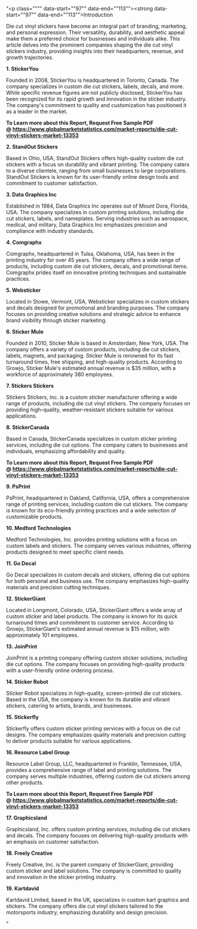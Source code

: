 "<p class="""" data-start=""97"" data-end=""113""><strong data-start=""97"" data-end=""113"">Introduction</strong></p>
<p class="""" data-start=""115"" data-end=""272""><span class=""relative -mx-px my-[-0.2rem] rounded-sm px-px py-[0.2rem]"">Die cut vinyl stickers have become an integral part of branding, marketing, and personal expression.</span> <span class=""relative -mx-px my-[-0.2rem] rounded-sm px-px py-[0.2rem]"">Their versatility, durability, and aesthetic appeal make them a preferred choice for businesses and individuals alike.</span> <span class=""relative -mx-px my-[-0.2rem] rounded-sm px-px py-[0.2rem]"">This article delves into the prominent companies shaping the die cut vinyl stickers industry, providing insights into their headquarters, revenue, and growth trajectories.</span></p>
<p class="""" data-start=""274"" data-end=""291""><strong data-start=""274"" data-end=""291"">1. StickerYou</strong></p>
<p class="""" data-start=""293"" data-end=""488""><span class=""relative -mx-px my-[-0.2rem] rounded-sm px-px py-[0.2rem]"">Founded in 2008, StickerYou is headquartered in Toronto, Canada.</span> <span class=""relative -mx-px my-[-0.2rem] rounded-sm px-px py-[0.2rem]"">The company specializes in custom die cut stickers, labels, decals, and more.</span> <span class=""relative -mx-px my-[-0.2rem] rounded-sm px-px py-[0.2rem]"">While specific revenue figures are not publicly disclosed, StickerYou has been recognized for its rapid growth and innovation in the sticker industry.</span> <span class=""relative -mx-px my-[-0.2rem] rounded-sm px-px py-[0.2rem]"">The company's commitment to quality and customization has positioned it as a leader in the market.</span></p>
<p class="""" data-start=""293"" data-end=""488""><strong>To Learn more about this Report, Request Free Sample PDF @&nbsp;<a href=""https://www.globalmarketstatistics.com/market-reports/die-cut-vinyl-stickers-market-13353"">https://www.globalmarketstatistics.com/market-reports/die-cut-vinyl-stickers-market-13353</a></strong></p>
<p class="""" data-start=""490"" data-end=""514""><strong data-start=""490"" data-end=""514"">2. StandOut Stickers</strong></p>
<p class="""" data-start=""516"" data-end=""679""><span class=""relative -mx-px my-[-0.2rem] rounded-sm px-px py-[0.2rem]"">Based in Ohio, USA, StandOut Stickers offers high-quality custom die cut stickers with a focus on durability and vibrant printing.</span> <span class=""relative -mx-px my-[-0.2rem] rounded-sm px-px py-[0.2rem]"">The company caters to a diverse clientele, ranging from small businesses to large corporations.</span> <span class=""relative -mx-px my-[-0.2rem] rounded-sm px-px py-[0.2rem]"">StandOut Stickers is known for its user-friendly online design tools and commitment to customer satisfaction.</span></p>
<p class="""" data-start=""681"" data-end=""705""><strong data-start=""681"" data-end=""705"">3. Data Graphics Inc</strong></p>
<p class="""" data-start=""707"" data-end=""872""><span class=""relative -mx-px my-[-0.2rem] rounded-sm px-px py-[0.2rem]"">Established in 1984, Data Graphics Inc operates out of Mount Dora, Florida, USA.</span> <span class=""relative -mx-px my-[-0.2rem] rounded-sm px-px py-[0.2rem]"">The company specializes in custom printing solutions, including die cut stickers, labels, and nameplates.</span> <span class=""relative -mx-px my-[-0.2rem] rounded-sm px-px py-[0.2rem]"">Serving industries such as aerospace, medical, and military, Data Graphics Inc emphasizes precision and compliance with industry standards.</span></p>
<p class="""" data-start=""874"" data-end=""890""><strong data-start=""874"" data-end=""890"">4. Comgraphx</strong></p>
<p class="""" data-start=""892"" data-end=""1057""><span class=""relative -mx-px my-[-0.2rem] rounded-sm px-px py-[0.2rem]"">Comgraphx, headquartered in Tulsa, Oklahoma, USA, has been in the printing industry for over 45 years.</span> <span class=""relative -mx-px my-[-0.2rem] rounded-sm px-px py-[0.2rem]"">The company offers a wide range of products, including custom die cut stickers, decals, and promotional items.</span> <span class=""relative -mx-px my-[-0.2rem] rounded-sm px-px py-[0.2rem]"">Comgraphx prides itself on innovative printing techniques and sustainable practices.</span></p>
<p class="""" data-start=""1059"" data-end=""1076""><strong data-start=""1059"" data-end=""1076"">5. Websticker</strong></p>
<p class="""" data-start=""1078"" data-end=""1203""><span class=""relative -mx-px my-[-0.2rem] rounded-sm px-px py-[0.2rem]"">Located in Stowe, Vermont, USA, Websticker specializes in custom stickers and decals designed for promotional and branding purposes.</span> <span class=""relative -mx-px my-[-0.2rem] rounded-sm px-px py-[0.2rem]"">The company focuses on providing creative solutions and strategic advice to enhance brand visibility through sticker marketing.</span></p>
<p class="""" data-start=""1205"" data-end=""1224""><strong data-start=""1205"" data-end=""1224"">6. Sticker Mule</strong></p>
<p class="""" data-start=""1226"" data-end=""1471""><span class=""relative -mx-px my-[-0.2rem] rounded-sm px-px py-[0.2rem]"">Founded in 2010, Sticker Mule is based in Amsterdam, New York, USA.</span> <span class=""relative -mx-px my-[-0.2rem] rounded-sm px-px py-[0.2rem]"">The company offers a variety of custom products, including die cut stickers, labels, magnets, and packaging.</span> <span class=""relative -mx-px my-[-0.2rem] rounded-sm px-px py-[0.2rem]"">Sticker Mule is renowned for its fast turnaround times, free shipping, and high-quality products.</span> <span class=""relative -mx-px my-[-0.2rem] rounded-sm px-px py-[0.2rem]"">According to Growjo, Sticker Mule's estimated annual revenue is $35 million, with a workforce of approximately 380 employees.</span></p>
<p class="""" data-start=""1473"" data-end=""1497""><strong data-start=""1473"" data-end=""1497"">7. Stickers Stickers</strong></p>
<p class="""" data-start=""1499"" data-end=""1624""><span class=""relative -mx-px my-[-0.2rem] rounded-sm px-px py-[0.2rem]"">Stickers Stickers, Inc. is a custom sticker manufacturer offering a wide range of products, including die cut vinyl stickers.</span> <span class=""relative -mx-px my-[-0.2rem] rounded-sm px-px py-[0.2rem]"">The company focuses on providing high-quality, weather-resistant stickers suitable for various applications.</span></p>
<p class="""" data-start=""1626"" data-end=""1646""><strong data-start=""1626"" data-end=""1646"">8. StickerCanada</strong></p>
<p class="""" data-start=""1648"" data-end=""1773""><span class=""relative -mx-px my-[-0.2rem] rounded-sm px-px py-[0.2rem]"">Based in Canada, StickerCanada specializes in custom sticker printing services, including die cut options.</span> <span class=""relative -mx-px my-[-0.2rem] rounded-sm px-px py-[0.2rem]"">The company caters to businesses and individuals, emphasizing affordability and quality.</span></p>
<p class="""" data-start=""1648"" data-end=""1773""><strong>To Learn more about this Report, Request Free Sample PDF @&nbsp;<a href=""https://www.globalmarketstatistics.com/market-reports/die-cut-vinyl-stickers-market-13353"">https://www.globalmarketstatistics.com/market-reports/die-cut-vinyl-stickers-market-13353</a></strong></p>
<p class="""" data-start=""1775"" data-end=""1789""><strong data-start=""1775"" data-end=""1789"">9. PsPrint</strong></p>
<p class="""" data-start=""1791"" data-end=""1916""><span class=""relative -mx-px my-[-0.2rem] rounded-sm px-px py-[0.2rem]"">PsPrint, headquartered in Oakland, California, USA, offers a comprehensive range of printing services, including custom die cut stickers.</span> <span class=""relative -mx-px my-[-0.2rem] rounded-sm px-px py-[0.2rem]"">The company is known for its eco-friendly printing practices and a wide selection of customizable products.</span></p>
<p class="""" data-start=""1918"" data-end=""1946""><strong data-start=""1918"" data-end=""1946"">10. Medford Technologies</strong></p>
<p class="""" data-start=""1948"" data-end=""2073""><span class=""relative -mx-px my-[-0.2rem] rounded-sm px-px py-[0.2rem]"">Medford Technologies, Inc. provides printing solutions with a focus on custom labels and stickers.</span> <span class=""relative -mx-px my-[-0.2rem] rounded-sm px-px py-[0.2rem]"">The company serves various industries, offering products designed to meet specific client needs.</span></p>
<p class="""" data-start=""2075"" data-end=""2091""><strong data-start=""2075"" data-end=""2091"">11. Go Decal</strong></p>
<p class="""" data-start=""2093"" data-end=""2218""><span class=""relative -mx-px my-[-0.2rem] rounded-sm px-px py-[0.2rem]"">Go Decal specializes in custom decals and stickers, offering die cut options for both personal and business use.</span> <span class=""relative -mx-px my-[-0.2rem] rounded-sm px-px py-[0.2rem]"">The company emphasizes high-quality materials and precision cutting techniques.</span></p>
<p class="""" data-start=""2220"" data-end=""2240""><strong data-start=""2220"" data-end=""2240"">12. StickerGiant</strong></p>
<p class="""" data-start=""2242"" data-end=""2447""><span class=""relative -mx-px my-[-0.2rem] rounded-sm px-px py-[0.2rem]"">Located in Longmont, Colorado, USA, StickerGiant offers a wide array of custom sticker and label products.</span> <span class=""relative -mx-px my-[-0.2rem] rounded-sm px-px py-[0.2rem]"">The company is known for its quick turnaround times and commitment to customer service.</span> <span class=""relative -mx-px my-[-0.2rem] rounded-sm px-px py-[0.2rem]"">According to Growjo, StickerGiant's estimated annual revenue is $15 million, with approximately 101 employees.</span></p>
<p class="""" data-start=""2449"" data-end=""2466""><strong data-start=""2449"" data-end=""2466"">13. JoinPrint</strong></p>
<p class="""" data-start=""2468"" data-end=""2593""><span class=""relative -mx-px my-[-0.2rem] rounded-sm px-px py-[0.2rem]"">JoinPrint is a printing company offering custom sticker solutions, including die cut options.</span> <span class=""relative -mx-px my-[-0.2rem] rounded-sm px-px py-[0.2rem]"">The company focuses on providing high-quality products with a user-friendly online ordering process.</span></p>
<p class="""" data-start=""2595"" data-end=""2616""><strong data-start=""2595"" data-end=""2616"">14. Sticker Robot</strong></p>
<p class="""" data-start=""2618"" data-end=""2743""><span class=""relative -mx-px my-[-0.2rem] rounded-sm px-px py-[0.2rem]"">Sticker Robot specializes in high-quality, screen-printed die cut stickers.</span> <span class=""relative -mx-px my-[-0.2rem] rounded-sm px-px py-[0.2rem]"">Based in the USA, the company is known for its durable and vibrant stickers, catering to artists, brands, and businesses.</span></p>
<p class="""" data-start=""2745"" data-end=""2763""><strong data-start=""2745"" data-end=""2763"">15. Stickerfly</strong></p>
<p class="""" data-start=""2765"" data-end=""2890""><span class=""relative -mx-px my-[-0.2rem] rounded-sm px-px py-[0.2rem]"">Stickerfly offers custom sticker printing services with a focus on die cut designs.</span> <span class=""relative -mx-px my-[-0.2rem] rounded-sm px-px py-[0.2rem]"">The company emphasizes quality materials and precision cutting to deliver products suitable for various applications.</span></p>
<p class="""" data-start=""2892"" data-end=""2920""><strong data-start=""2892"" data-end=""2920"">16. Resource Label Group</strong></p>
<p class="""" data-start=""2922"" data-end=""3047""><span class=""relative -mx-px my-[-0.2rem] rounded-sm px-px py-[0.2rem]"">Resource Label Group, LLC, headquartered in Franklin, Tennessee, USA, provides a comprehensive range of label and printing solutions.</span> <span class=""relative -mx-px my-[-0.2rem] rounded-sm px-px py-[0.2rem]"">The company serves multiple industries, offering custom die cut stickers among other products.</span></p>
<p class="""" data-start=""2922"" data-end=""3047""><strong>To Learn more about this Report, Request Free Sample PDF @&nbsp;<a href=""https://www.globalmarketstatistics.com/market-reports/die-cut-vinyl-stickers-market-13353"">https://www.globalmarketstatistics.com/market-reports/die-cut-vinyl-stickers-market-13353</a></strong></p>
<p class="""" data-start=""3049"" data-end=""3069""><strong data-start=""3049"" data-end=""3069"">17. Graphicsland</strong></p>
<p class="""" data-start=""3071"" data-end=""3196""><span class=""relative -mx-px my-[-0.2rem] rounded-sm px-px py-[0.2rem]"">Graphicsland, Inc. offers custom printing services, including die cut stickers and decals.</span> <span class=""relative -mx-px my-[-0.2rem] rounded-sm px-px py-[0.2rem]"">The company focuses on delivering high-quality products with an emphasis on customer satisfaction.</span></p>
<p class="""" data-start=""3198"" data-end=""3221""><strong data-start=""3198"" data-end=""3221"">18. Freely Creative</strong></p>
<p class="""" data-start=""3223"" data-end=""3348""><span class=""relative -mx-px my-[-0.2rem] rounded-sm px-px py-[0.2rem]"">Freely Creative, Inc. is the parent company of StickerGiant, providing custom sticker and label solutions.</span> <span class=""relative -mx-px my-[-0.2rem] rounded-sm px-px py-[0.2rem]"">The company is committed to quality and innovation in the sticker printing industry.</span></p>
<p class="""" data-start=""3350"" data-end=""3367""><strong data-start=""3350"" data-end=""3367"">19. Kartdavid</strong></p>
<p class="""" data-start=""3369"" data-end=""3494""><span class=""relative -mx-px my-[-0.2rem] rounded-sm px-px py-[0.2rem]"">Kartdavid Limited, based in the UK, specializes in custom kart graphics and stickers.</span> <span class=""relative -mx-px my-[-0.2rem] rounded-sm px-px py-[0.2rem]"">The company offers die cut vinyl stickers tailored to the motorsports industry, emphasizing durability and design precision.</span></p>"
